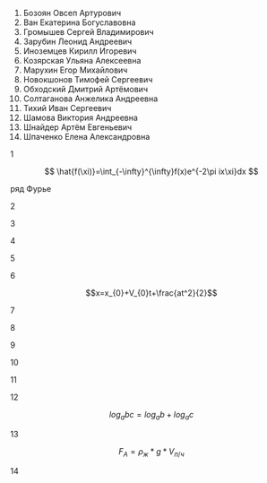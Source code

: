1. Бозоян Овсеп Артурович
2. Ван Екатерина Богуславовна
3. Громышев Сергей Владимирович
4. Зарубин Леонид Андреевич
5. Иноземцев Кирилл Игоревич
6. Козярская Ульяна Алексеевна
7. Марухин Егор Михайлович
8. Новокшонов Тимофей Сергеевич
9. Обходский Дмитрий Артёмович
10. Солтаганова Анжелика Андреевна
11. Тихий Иван Сергеевич
12. Шамова Виктория Андреевна
13. Шнайдер Артём Евгеньевич
14. Шпаченко Елена Александровна

1 

$$ \hat{f(\xi)}=\int_{-\infty}^{\infty}f(x)e^{-2\pi ix\xi}dx $$

ряд Фурье


2



3




4



5



6

$$x=x_{0}+V_{0}t+\frac{at^2}{2}$$




7


8



9



10




11




12 

$$log_abc=log_ab+log_ac$$

13 


$$ F_{A}=ρ_{ж}*g*V_{п/ч} $$

14


